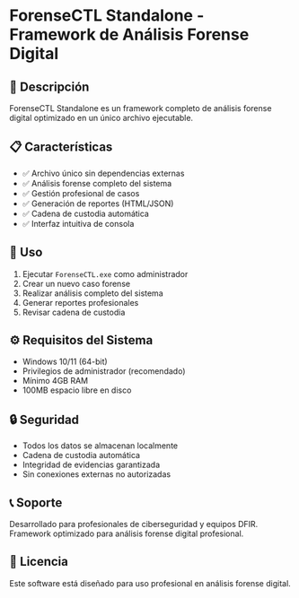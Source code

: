 
# ForenseCTL Standalone - Framework de Análisis Forense Digital

## 🚀 Descripción
ForenseCTL Standalone es un framework completo de análisis forense digital 
optimizado en un único archivo ejecutable.

## 📋 Características
- ✅ Archivo único sin dependencias externas
- ✅ Análisis forense completo del sistema
- ✅ Gestión profesional de casos
- ✅ Generación de reportes (HTML/JSON)
- ✅ Cadena de custodia automática
- ✅ Interfaz intuitiva de consola

## 🎯 Uso
1. Ejecutar `ForenseCTL.exe` como administrador
2. Crear un nuevo caso forense
3. Realizar análisis completo del sistema
4. Generar reportes profesionales
5. Revisar cadena de custodia

## ⚙️ Requisitos del Sistema
- Windows 10/11 (64-bit)
- Privilegios de administrador (recomendado)
- Mínimo 4GB RAM
- 100MB espacio libre en disco

## 🔒 Seguridad
- Todos los datos se almacenan localmente
- Cadena de custodia automática
- Integridad de evidencias garantizada
- Sin conexiones externas no autorizadas

## 📞 Soporte
Desarrollado para profesionales de ciberseguridad y equipos DFIR.
Framework optimizado para análisis forense digital profesional.

## 📄 Licencia
Este software está diseñado para uso profesional en análisis forense digital.
